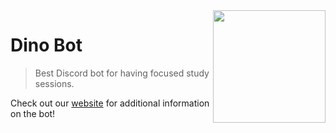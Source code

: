 <img src="https://lh3.googleusercontent.com/qE8UcZ-i9Q-PbSSAKzZEuIg8LjjREMO9J0whtjE2E96UbyHzt4wYh_6mGAxn01yP9xo9VRrdU5hQS0kJm-pmR1IYGkSalULsSKxyQPcSTrgxpU51i2iMk-uN1ENtAquNsGf3TWREqw=w320-h315-p-k" width=180 align="right" />

# Dino Bot 
> Best Discord bot for having focused study sessions.

Check out our [website](https://www.dinosaurbot.com) for additional information on the bot!
